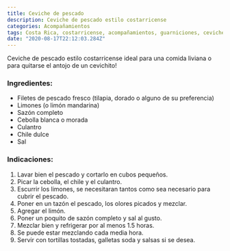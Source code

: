 ```yaml
---
title: Ceviche de pescado
description: Ceviche de pescado estilo costarricense
categories: Acompañamientos
tags: Costa Rica, costarricense, acompañamientos, guarniciones, ceviche, pescado
date: "2020-08-17T22:12:03.284Z"
---
```

Ceviche de pescado estilo costarricense ideal para una comida liviana o para quitarse el antojo de un cevichito!

### Ingredientes:

- Filetes de pescado fresco (tilapia, dorado o alguno de su preferencia)
- Limones (o limón mandarina)
- Sazón completo
- Cebolla blanca o morada
- Culantro
- Chile dulce
- Sal

### Indicaciones:

1. Lavar bien el pescado y cortarlo en cubos pequeños.
2. Picar la cebolla, el chile y el culantro.
3. Escurrir los limones, se necesitaran tantos como sea necesario para cubrir el pescado.
4. Poner en un tazón el pescado, los olores picados y mezclar.
5. Agregar el limón.
6. Poner un poquito de sazón completo y sal al gusto.
7. Mezclar bien y refrigerar por al menos 1.5 horas.
8. Se puede estar mezclando cada media hora.
9. Servir con tortillas tostadas, galletas soda y salsas si se desea.